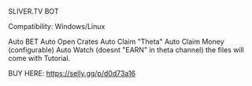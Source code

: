SLIVER.TV BOT

 

Compatibility: Windows/Linux

Auto BET
Auto Open Crates
Auto Claim "Theta"
Auto Claim Money (configurable)
Auto Watch (doesnt "EARN" in theta channel)
the files will come with Tutorial.

BUY HERE: https://selly.gg/p/d0d73a16

